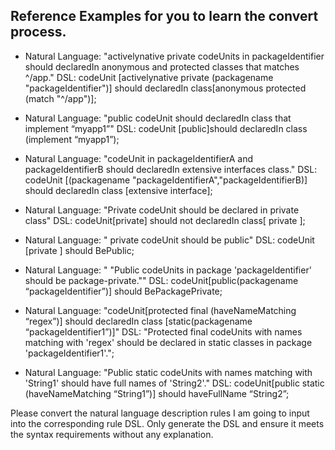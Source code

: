 ## Reference Examples for you to learn the convert process.
- Natural Language: "activelynative  private codeUnits in packageIdentifier should declaredIn  anonymous and protected classes that matches ^/app."
  DSL: codeUnit [activelynative private (packagename "packageIdentifier")] should declaredIn class[anonymous protected (match "^/app")];

- Natural Language: "public codeUnit should declaredIn class that implement “myapp1”"
  DSL: codeUnit [public]should declaredIn class (implement “myapp1”);

- Natural Language: "codeUnit in packageIdentifierA and packageIdentifierB should declaredIn extensive interfaces class."
  DSL: codeUnit [(packagename "packageIdentifierA","packageIdentifierB)] should declaredIn class [extensive interface];

- Natural Language: "Private codeUnit should be declared in private class"
  DSL: codeUnit[private] should not declaredIn class[ private ];

- Natural Language: " private  codeUnit should be public"
  DSL: codeUnit [private ] should BePublic;

- Natural Language: " "Public codeUnits in package 'packageIdentifier' should be package-private.""
  DSL: codeUnit[public(packagename “packageIdentifier”)] should BePackagePrivate;

- Natural Language: "codeUnit[protected final (haveNameMatching “regex”)] should declaredIn class [static(packagename “packageIdentifier1”)]"
  DSL: "Protected final codeUnits with names matching with 'regex' should be declared in static classes in package 'packageIdentifier1'.";

- Natural Language: "Public static codeUnits with names matching with 'String1' should have full names of 'String2'."
  DSL: codeUnit[public static (haveNameMatching “String1”)] should haveFullName “String2”;

Please convert the natural language description rules I am going to input into the corresponding rule DSL. Only generate the DSL and ensure it meets the syntax requirements without any explanation.